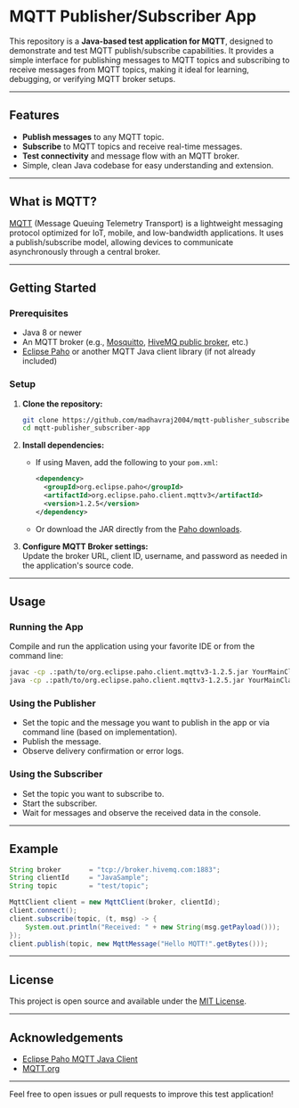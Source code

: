 # MQTT Publisher/Subscriber App

This repository is a **Java-based test application for MQTT**, designed to demonstrate and test MQTT publish/subscribe capabilities. It provides a simple interface for publishing messages to MQTT topics and subscribing to receive messages from MQTT topics, making it ideal for learning, debugging, or verifying MQTT broker setups.

---

## Features

- **Publish messages** to any MQTT topic.
- **Subscribe** to MQTT topics and receive real-time messages.
- **Test connectivity** and message flow with an MQTT broker.
- Simple, clean Java codebase for easy understanding and extension.

---

## What is MQTT?

[MQTT](https://mqtt.org/) (Message Queuing Telemetry Transport) is a lightweight messaging protocol optimized for IoT, mobile, and low-bandwidth applications. It uses a publish/subscribe model, allowing devices to communicate asynchronously through a central broker.

---

## Getting Started

### Prerequisites

- Java 8 or newer
- An MQTT broker (e.g., [Mosquitto](https://mosquitto.org/), [HiveMQ public broker](https://www.hivemq.com/public-mqtt-broker/), etc.)
- [Eclipse Paho](https://www.eclipse.org/paho/clients/java/) or another MQTT Java client library (if not already included)

### Setup

1. **Clone the repository:**

   ```sh
   git clone https://github.com/madhavraj2004/mqtt-publisher_subscriber-app.git
   cd mqtt-publisher_subscriber-app
   ```

2. **Install dependencies:**
   
   - If using Maven, add the following to your `pom.xml`:
     ```xml
     <dependency>
       <groupId>org.eclipse.paho</groupId>
       <artifactId>org.eclipse.paho.client.mqttv3</artifactId>
       <version>1.2.5</version>
     </dependency>
     ```
   - Or download the JAR directly from the [Paho downloads](https://www.eclipse.org/paho/clients/java/).

3. **Configure MQTT Broker settings:**  
   Update the broker URL, client ID, username, and password as needed in the application's source code.

---

## Usage

### Running the App

Compile and run the application using your favorite IDE or from the command line:

```sh
javac -cp .:path/to/org.eclipse.paho.client.mqttv3-1.2.5.jar YourMainClass.java
java -cp .:path/to/org.eclipse.paho.client.mqttv3-1.2.5.jar YourMainClass
```

### Using the Publisher

- Set the topic and the message you want to publish in the app or via command line (based on implementation).
- Publish the message.
- Observe delivery confirmation or error logs.

### Using the Subscriber

- Set the topic you want to subscribe to.
- Start the subscriber.
- Wait for messages and observe the received data in the console.

---

## Example

```java
String broker       = "tcp://broker.hivemq.com:1883";
String clientId     = "JavaSample";
String topic        = "test/topic";

MqttClient client = new MqttClient(broker, clientId);
client.connect();
client.subscribe(topic, (t, msg) -> {
    System.out.println("Received: " + new String(msg.getPayload()));
});
client.publish(topic, new MqttMessage("Hello MQTT!".getBytes()));
```

---

## License

This project is open source and available under the [MIT License](LICENSE).

---

## Acknowledgements

- [Eclipse Paho MQTT Java Client](https://www.eclipse.org/paho/clients/java/)
- [MQTT.org](https://mqtt.org/)

---

Feel free to open issues or pull requests to improve this test application!
